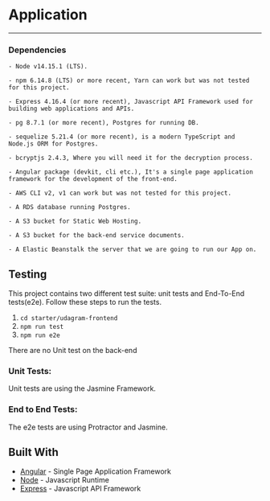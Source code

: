 # Application
---

### Dependencies

```
- Node v14.15.1 (LTS).

- npm 6.14.8 (LTS) or more recent, Yarn can work but was not tested for this project.

- Express 4.16.4 (or more recent), Javascript API Framework used for building web applications and APIs.

- pg 8.7.1 (or more recent), Postgres for running DB.

- sequelize 5.21.4 (or more recent), is a modern TypeScript and Node.js ORM for Postgres.

- bcryptjs 2.4.3, Where you will need it for the decryption process.

- Angular package (devkit, cli etc.), It's a single page application framework for the development of the front-end.

- AWS CLI v2, v1 can work but was not tested for this project.

- A RDS database running Postgres.

- A S3 bucket for Static Web Hosting.

- A S3 bucket for the back-end service documents.

- A Elastic Beanstalk the server that we are going to run our App on.

```

## Testing

This project contains two different test suite: unit tests and End-To-End tests(e2e). Follow these steps to run the tests.

1. `cd starter/udagram-frontend`
1. `npm run test`
1. `npm run e2e`

There are no Unit test on the back-end

### Unit Tests:

Unit tests are using the Jasmine Framework.

### End to End Tests:

The e2e tests are using Protractor and Jasmine.

## Built With

- [Angular](https://angular.io/) - Single Page Application Framework
- [Node](https://nodejs.org) - Javascript Runtime
- [Express](https://expressjs.com/) - Javascript API Framework
